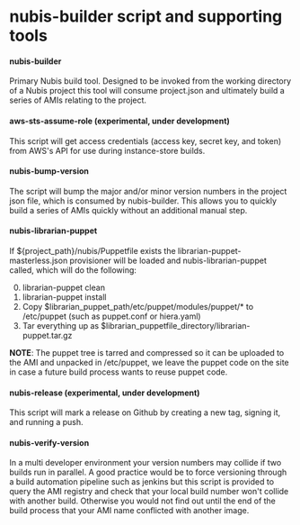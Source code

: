 nubis-builder script and supporting tools
=========================================

#### nubis-builder ####
Primary Nubis build tool. Designed to be invoked from the working directory of a Nubis project this tool will 
consume project.json and ultimately build a series of AMIs relating to the project.

#### aws-sts-assume-role (experimental, under development) ####
This script will get access credentials (access key, secret key, and token) from AWS's API for use during 
instance-store builds.

#### nubis-bump-version ####
The script will bump the major and/or minor version numbers in the project json file, which is consumed by 
nubis-builder. This allows you to quickly build a series of AMIs quickly without an additional manual step.

#### nubis-librarian-puppet ####
If ${project_path}/nubis/Puppetfile exists the librarian-puppet-masterless.json provisioner will be loaded
and nubis-librarian-puppet called, which will do the following:

0. librarian-puppet clean
0. librarian-puppet install
0. Copy $librarian_puppet_path/etc/puppet/modules/puppet/* to /etc/puppet (such as puppet.conf or hiera.yaml)
0. Tar everything up as $librarian_puppetfile_directory/librarian-puppet.tar.gz

**NOTE**: The puppet tree is tarred and compressed so it can be uploaded to the AMI and unpacked in /etc/puppet, 
we leave the puppet code on the site in case a future build process wants to reuse puppet code.

#### nubis-release (experimental, under development) ####
This script will mark a release on Github by creating a new tag, signing it, and running a push.

#### nubis-verify-version ####
In a multi developer environment your version numbers may collide if two builds run in parallel. A good practice 
would be to force versioning through a build automation pipeline such as jenkins but this script is provided to 
query the AMI registry and check that your local build number won't collide with another build. Otherwise you
would not find out until the end of the build process that your AMI name conflicted with another image.
